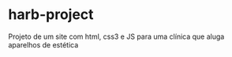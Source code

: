 # harb-project
Projeto de um site com html, css3 e JS para uma clínica que aluga aparelhos de estética

